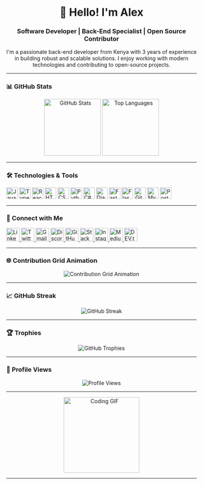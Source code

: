 <h1 align="center">👋 Hello! I'm Alex</h1>
<h3 align="center">Software Developer | Back-End Specialist | Open Source Contributor</h3>

<p align="center">
  I'm a passionate back-end developer from Kenya with 3 years of experience in building robust and scalable solutions. I enjoy working with modern technologies and contributing to open-source projects.
</p>

---

### 📊 GitHub Stats 
<div align="center">
  <img src="https://github-readme-stats.vercel.app/api?username=Alex-gikungu&hide_title=false&hide_rank=false&show_icons=true&include_all_commits=true&count_private=true&disable_animations=false&theme=dracula&locale=en&hide_border=false" height="150" alt="GitHub Stats" />
  <img src="https://github-readme-stats.vercel.app/api/top-langs?username=Alex-gikungu&locale=en&hide_title=false&layout=compact&card_width=320&langs_count=6&theme=dracula&hide_border=false" height="150" alt="Top Languages" />
</div>

---

### 🛠️ Technologies & Tools
<div align="left">
  <img src="https://cdn.jsdelivr.net/gh/devicons/devicon/icons/javascript/javascript-original.svg" height="30" alt="JavaScript" />
  <img src="https://cdn.jsdelivr.net/gh/devicons/devicon/icons/typescript/typescript-original.svg" height="30" alt="TypeScript" />
  <img src="https://skillicons.dev/icons?i=react" height="30" alt="React" />
  <img src="https://cdn.jsdelivr.net/gh/devicons/devicon/icons/html5/html5-original.svg" height="30" alt="HTML5" />
  <img src="https://cdn.jsdelivr.net/gh/devicons/devicon/icons/css3/css3-original.svg" height="30" alt="CSS3" />
  <img src="https://skillicons.dev/icons?i=python" height="30" alt="Python" />
  <img src="https://cdn.jsdelivr.net/gh/devicons/devicon/icons/csharp/csharp-original.svg" height="30" alt="C#" />
  <img src="https://cdn.jsdelivr.net/gh/devicons/devicon/icons/django/django-plain.svg" height="30" alt="Django" />
  <img src="https://cdn.jsdelivr.net/gh/devicons/devicon/icons/fastapi/fastapi-original.svg" height="30" alt="FastAPI" />
  <img src="https://skillicons.dev/icons?i=flask" height="30" alt="Flask" />
  <img src="https://skillicons.dev/icons?i=gitlab" height="30" alt="GitLab" />
  <img src="https://skillicons.dev/icons?i=mysql" height="30" alt="MySQL" />
  <img src="https://skillicons.dev/icons?i=postman" height="30" alt="Postman" />
</div>

---

### 📱 Connect with Me
<div align="left">
  <a href="https://linkedin.com/in/your-linkedin" target="_blank">
    <img src="https://img.shields.io/static/v1?message=LinkedIn&logo=linkedin&label=&color=0077B5&logoColor=white&labelColor=&style=for-the-badge" height="35" alt="LinkedIn" />
  </a>
  <a href="https://twitter.com/AlexiGikun71556" target="_blank">
    <img src="https://img.shields.io/static/v1?message=Twitter&logo=twitter&label=&color=1DA1F2&logoColor=white&labelColor=&style=for-the-badge" height="35" alt="Twitter" />
  </a>
  <a href="mailto:your-email@gmail.com" target="_blank">
    <img src="https://img.shields.io/static/v1?message=Gmail&logo=gmail&label=&color=D14836&logoColor=white&labelColor=&style=for-the-badge" height="35" alt="Gmail" />
  </a>
  <a href="https://discord.com/users/your-discord" target="_blank">
    <img src="https://img.shields.io/static/v1?message=Discord&logo=discord&label=&color=7289DA&logoColor=white&labelColor=&style=for-the-badge" height="35" alt="Discord" />
  </a>
  <a href="https://github.com/Alex-gikungu" target="_blank">
    <img src="https://img.shields.io/static/v1?message=GitHub&logo=github&label=&color=181717&logoColor=white&labelColor=&style=for-the-badge" height="35" alt="GitHub" />
  </a>
  <a href="https://stackoverflow.com/users/your-stackoverflow-id" target="_blank">
    <img src="https://img.shields.io/static/v1?message=StackOverflow&logo=stackoverflow&label=&color=F58025&logoColor=white&labelColor=&style=for-the-badge" height="35" alt="StackOverflow" />
  </a>
  <a href="https://instagram.com/your-instagram" target="_blank">
    <img src="https://img.shields.io/static/v1?message=Instagram&logo=instagram&label=&color=E4405F&logoColor=white&labelColor=&style=for-the-badge" height="35" alt="Instagram" />
  </a>
  <a href="https://medium.com/@your-medium" target="_blank">
    <img src="https://img.shields.io/static/v1?message=Medium&logo=medium&label=&color=000000&logoColor=white&labelColor=&style=for-the-badge" height="35" alt="Medium" />
  </a>
  <a href="https://dev.to/your-devto" target="_blank">
    <img src="https://img.shields.io/static/v1?message=DEV.to&logo=dev-dot-to&label=&color=0A0A0A&logoColor=white&labelColor=&style=for-the-badge" height="35" alt="DEV.to" />
  </a>
</div>

---

### 🌐 Contribution Grid Animation
<div align="center">
  <img src="https://github-readme-activity-graph.vercel.app/graph?username=Alex-gikungu&theme=dracula&hide_border=false&area=true" alt="Contribution Grid Animation" />
</div>

---

### 📈 GitHub Streak
<div align="center">
  <img src="https://github-readme-streak-stats.herokuapp.com/?user=Alex-gikungu&theme=dracula&hide_border=false&cache_seconds=1800" alt="GitHub Streak" />
</div>

---

### 🏆 Trophies
<div align="center">
  <img src="https://github-profile-trophy.vercel.app/?username=Alex-gikungu&theme=dracula&no-frame=false&margin-w=15" alt="GitHub Trophies" />
</div>

---

### 👀 Profile Views
<div align="center">
  <img src="https://komarev.com/ghpvc/?username=Alex-gikungu&style=for-the-badge&color=blue" alt="Profile Views" />
</div>

---

<div align="center">
  <img height="200" src="https://media.giphy.com/media/xT9IgzoKnwFNmISR8I/giphy.gif" alt="Coding GIF" />
</div>

---

